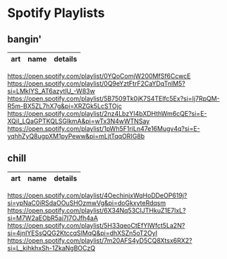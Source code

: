 # Spotify Playlists

## bangin'
art|name|details
---|---|---
https://open.spotify.com/playlist/0YQoComjW200MfSf6CcwcE
https://open.spotify.com/playlist/0Q9eYztFtrF2CaYDqTnlM5?si=LMkIYS_AT6azytlU_-W83w
https://open.spotify.com/playlist/5B7509Tk0jK7S4TElfc5Ex?si=Ij7RpQM-R5m-BX5ZL7hX7g&pi=XRZGk5LcSTOjc
https://open.spotify.com/playlist/2nz4LbzYI4bXDHthWm6cQE?si=E-XQiI_LQaGPTKQLSGlkmA&pi=wTx3N4wWTNSay
https://open.spotify.com/playlist/1pWh5F1riLn47e16Mugv4q?si=E-yqhhZyQ8ugpXM1pyPeww&pi=mLjtTqqORIG8b

## chill
art|name|details
---|---|---
https://open.spotify.com/playlist/4OechinjxWqHoDDeOP619j?si=ypNaC0iRSdaOOuSHOzmwVg&pi=doGkxyteRdqsm
https://open.spotify.com/playlist/6X34Nq53CIJTHkuZ1E7lxL?si=M7W2aEObR5ai7I7OJfh4aA
https://open.spotify.com/playlist/5H33qeoCtEfYlWfct5La2N?si=4jnIYESsQQG2KtccqSlMqQ&pi=dhXSZn5oT2OyI
https://open.spotify.com/playlist/7m20AFS4yD5CQ8Xtsx6RX2?si=L_kjhkhxSh-1ZkaNgBOCzQ
